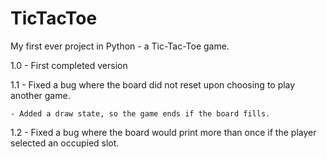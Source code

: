 # TicTacToe
My first ever project in Python - a Tic-Tac-Toe game. 

1.0 - First completed version

1.1 - Fixed a bug where the board did not reset upon choosing to play another game.

    - Added a draw state, so the game ends if the board fills.

1.2 - Fixed a bug where the board would print more than once if the player selected an occupied slot.
